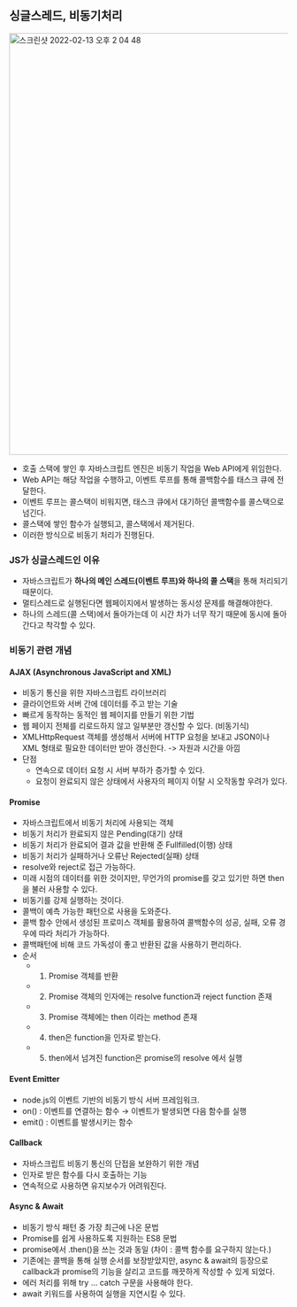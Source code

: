 ## 싱글스레드, 비동기처리

<img width="762" alt="스크린샷 2022-02-13 오후 2 04 48" src="https://user-images.githubusercontent.com/61968474/153739520-275fd7c3-56a8-4835-a74b-62b89c951bc9.png">

- 호출 스택에 쌓인 후 자바스크립트 엔진은 비동기 작업을 Web API에게 위임한다.
- Web API는 해당 작업을 수행하고, 이벤트 루프를 통해 콜백함수를 태스크 큐에 전달한다.
- 이벤트 루프는 콜스택이 비워지면, 태스크 큐에서 대기하던 콜백함수를 콜스택으로 넘긴다.
- 콜스택에 쌓인 함수가 실행되고, 콜스택에서 제거된다.
- 이러한 방식으로 비동기 처리가 진행된다.


### JS가 싱글스레드인 이유
- 자바스크립트가 **하나의 메인 스레드(이벤트 루프)와 하나의 콜 스택**을 통해 처리되기 때문이다.
- 멀티스레드로 실행된다면 웹페이지에서 발생하는 동시성 문제를 해결해야한다.
- 하나의 스레드(콜 스택)에서 돌아가는데 이 시간 차가 너무 작기 때문에 동시에 돌아간다고 착각할 수 있다.

### 비동기 관련 개념

#### AJAX (Asynchronous JavaScript and XML)
- 비동기 통신을 위한 자바스크립트 라이브러리
- 클라이언트와 서버 간에 데이터를 주고 받는 기술
- 빠르게 동작하는 동적인 웹 페이지를 만들기 위한 기법
- 웹 페이지 전체를 리로드하지 않고 일부분만 갱신할 수 있다. (비동기식)
- XMLHttpRequest 객체를 생성해서 서버에 HTTP 요청을 보내고 JSON이나 XML 형태로 필요한 데이터만 받아 갱신한다. -> 자원과 시간을 아낌
- 단점 
    - 연속으로 데이터 요청 시 서버 부하가 증가할 수 있다.
    - 요청이 완료되지 않은 상태에서 사용자의 페이지 이탈 시 오작동할 우려가 있다.


#### Promise
- 자바스크립트에서 비동기 처리에 사용되는 객체
- 비동기 처리가 완료되지 않은 Pending(대기) 상태
- 비동기 처리가 완료되어 결과 값을 반환해 준 Fullfilled(이행) 상태
- 비동기 처리가 실패하거나 오류난 Rejected(실패) 상태
- resolve와 reject로 접근 가능하다.
- 미래 시점의 데이터를 위한 것이지만, 무언가의 promise를 갖고 있기만 하면 then을 불러 사용할 수 있다.
- 비동기를 강제 실행하는 것이다.
- 콜백이 예측 가능한 패턴으로 사용을 도와준다.
- 콜백 함수 안에서 생성된 프로미스 객체를 활용하여 콜백함수의 성공, 실패, 오류 경우에 따라 처리가 가능하다.
- 콜백패턴에 비해 코드 가독성이 좋고 반환된 값을 사용하기 편리하다.
- 순서
    - 1. Promise 객체를 반환
    - 2. Promise 객체의 인자에는 resolve function과 reject function 존재
    - 3. Promise 객체에는 then 이라는 method 존재
    - 4. then은 function을 인자로 받는다.
    - 5. then에서 넘겨진 function은 promise의 resolve 에서 실행

#### Event Emitter

- node.js의 이벤트 기반의 비동기 방식 서버 프레임워크.
- on() : 이벤트를 연결하는 함수 → 이벤트가 발생되면 다음 함수를 실행
- emit() : 이벤트를 발생시키는 함수

#### Callback
- 자바스크립트 비동기 통신의 단접을 보완하기 위한 개념
- 인자로 받은 함수를 다시 호출하는 기능
- 연속적으로 사용하면 유지보수가 어려워진다.

#### Async & Await 
- 비동기 방식 패턴 중 가장 최근에 나온 문법
- Promise를 쉽게 사용하도록 지원하는 ES8 문법
- promise에서 .then()을 쓰는 것과 동일 (차이 : 콜백 함수를 요구하지 않는다.)
- 기존에는 콜백을 통해 실행 순서를 보장받았지만, async & await의 등장으로 callback과 promise의 기능을 살리고 코드를 깨끗하게 작성할 수 있게 되었다.
- 에러 처리를 위해 try ... catch 구문을 사용해야 한다.
- await 키워드를 사용하여 실행을 지연시킬 수 있다.